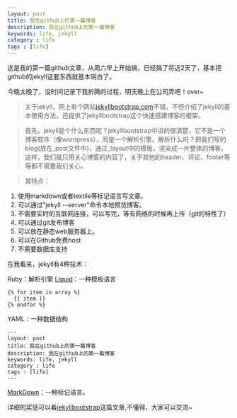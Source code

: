 ```yaml
---
layout: post
title: 我在github上的第一篇博客
description: 我在github上的第一篇博客
keywords: life, jekyll
category : life
tags : [life]
---
```


这是我的第一篇github文章，从周六早上开始搞，已经搞了将近2天了，基本把github的jekyll这套东西就基本明白了。

今晚太晚了，没时间记录下我折腾的过程，明天晚上在公司弄吧！over~

>关于jekyll，网上有个网站[jekyllbootstrap.com](http://http://jekyllbootstrap.com/)不错，不但介绍了jekyll的基本使用方法，还提供了jekyllbootstrap这个快速搭建博客的框架。

>首先，jekyll是个什么东西呢？jekyllbootstrap中讲的很清楚，它不是一个博客软件（像wordpress），而是一个解析引擎。解析什么吗？把我们写的blog(放在_post文件中)，通过_layout中的模板，渲染成一片整体的博客。
这样，我们就只用关心博客的内容了，关于其他的header、评论、footer等等都不需要我们关心。

>其特点：
1. 使用markdown或者textile等标记语言写文章。
2. 可以通过"jekyll --server"命令本地预览博客。
3. 不需要实时的互联网连接，可以写完，等有网络的时候再上传（git的特性了）
4. 可以通过git发布博客
5. 可以放在静态web服务器上。
6. 可以在Github免费host
7. 不需要数据库支持

在我看来，jekyll有4种技术：

Ruby：解析引擎
[Liquid](https://github.com/Shopify/liquid/wiki/Liquid-for-Designers)：一种模板语言

    {% for item in array %}
	  {{ item }}
	{% endfor %}
	
YAML：一种数据结构
	
	---
	layout: post
	title: 我在github上的第一篇博客
	description: 我在github上的第一篇博客
	keywords: life, jekyll
	category : life
	tags : [life]
	---

[MarkDown](http://wowubuntu.com/markdown/)：一种标记语言。

详细的奖惩可以看[jekyllbootstrap](http://jekyllbootstrap.com/lessons/jekyll-introduction.html)这篇文章,不懂得，大家可以交流~

